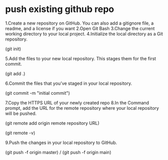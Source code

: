 # push existing github repo

1.Create a new repository on GitHub. You can also add a gitignore file, a readme, and a license if you want
2.Open Git Bash
3.Change the current working directory to your local project.
4.Initialize the local directory as a Git repository.

(git init)

5.Add the files to your new local repository. This stages them for the first commit.

(git add .)

6.Commit the files that you’ve staged in your local repository.

(git commit -m "initial commit")

7.Copy the HTTPS URL of your newly created repo
8.In the Command prompt, add the URL for the remote repository where your local repository will be pushed.

(git remote add origin remote repository URL)

(git remote -v)

9.Push the changes in your local repository to GitHub.

(git push -f origin master) / (git push -f origin main)
